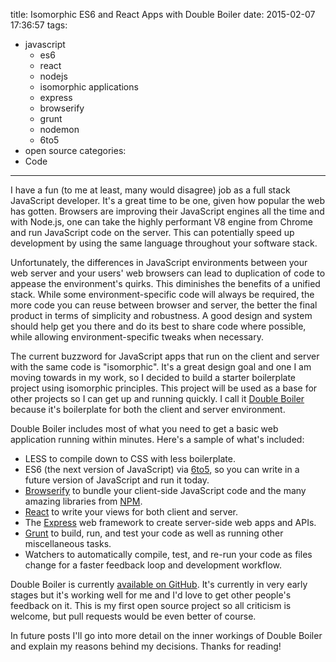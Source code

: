 title: Isomorphic ES6 and React Apps with Double Boiler
date: 2015-02-07 17:36:57
tags: 
  - javascript
	- es6
	- react
	- nodejs
	- isomorphic applications
	- express
	- browserify
	- grunt
	- nodemon
	- 6to5
  - open source
categories:
  - Code
---
I have a fun (to me at least, many would disagree) job as a full stack JavaScript developer. It's a great time to be one, given how popular the web has gotten. Browsers are improving their JavaScript engines all the time and with Node.js, one can take the highly performant V8 engine from Chrome and run JavaScript code on the server. This can potentially speed up development by using the same language throughout your software stack. 

Unfortunately, the differences in JavaScript environments between your web server and your users' web browsers can lead to duplication of code to appease the environment's quirks. This diminishes the benefits of a unified stack. While some environment-specific code will always be required, the more code you can reuse between browser and server, the better the final product in terms of simplicity and robustness. A good design and system should help get you there and do its best to share code where possible, while allowing environment-specific tweaks when necessary.

The current buzzword for JavaScript apps that run on the client and server with the same code is "isomorphic". It's a great design goal and one I am moving towards in my work, so I decided to build a starter boilerplate project using isomorphic principles. This project will be used as a base for other projects so I can get up and running quickly. I call it [Double Boiler](https://github.com/vinniegarcia/double-boiler) because it's boilerplate for both the client and server environment.

Double Boiler includes most of what you need to get a basic web application running within minutes. Here's a sample of what's included:
- LESS to compile down to CSS with less boilerplate.
- ES6 (the next version of JavaScript) via [6to5](http://6to5.org/), so you can write in a future version of JavaScript and run it today.
- [Browserify](http://browserify.org/) to bundle your client-side JavaScript code and the many amazing libraries from [NPM](http://npmjs.org/).
- [React](https://facebook.github.io/react/) to write your views for both client and server.
- The [Express](http://expressjs.com/) web framework to create server-side web apps and APIs.
- [Grunt](http://gruntjs.com/) to build, run, and test your code as well as running other miscellaneous tasks.
- Watchers to automatically compile, test, and re-run your code as files change for a faster feedback loop and development workflow.

Double Boiler is currently [available on GitHub](https://github.com/vinniegarcia/double-boiler). It's currently in very early stages but it's working well for me and I'd love to get other people's feedback on it. This is my first open source project so all criticism is welcome, but pull requests would be even better of course.

In future posts I'll go into more detail on the inner workings of Double Boiler and explain my reasons behind my decisions. Thanks for reading!
